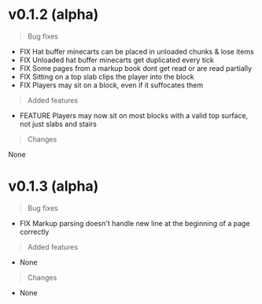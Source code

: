 # v0.1.2 (alpha)

> Bug fixes

 - FIX Hat buffer minecarts can be placed in unloaded chunks & lose items
 - FIX Unloaded hat buffer minecarts get duplicated every tick
 - FIX Some pages from a markup book dont get read or are read partially
 - FIX Sitting on a top slab clips the player into the block
 - FIX Players may sit on a block, even if it suffocates them

> Added features

 + FEATURE Players may now sit on most blocks with a valid top surface, not just slabs and stairs

> Changes

  None

# v0.1.3 (alpha)

> Bug fixes

 - FIX Markup parsing doesn't handle new line at the beginning of a page correctly

> Added features

 - None

> Changes

 - None